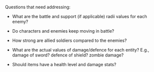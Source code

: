 Questions that need addressing:
- What are the battle and support (if applicable) radii values for each enemy?
- Do characters and enemies keep moving in battle?
- How strong are allied soldiers compared to the enemies?
- What are the actual values of damage/defence for each entity? E.g., damage of sword? defence of shield? zombie damage?

- Should items have a health level and damage stats?